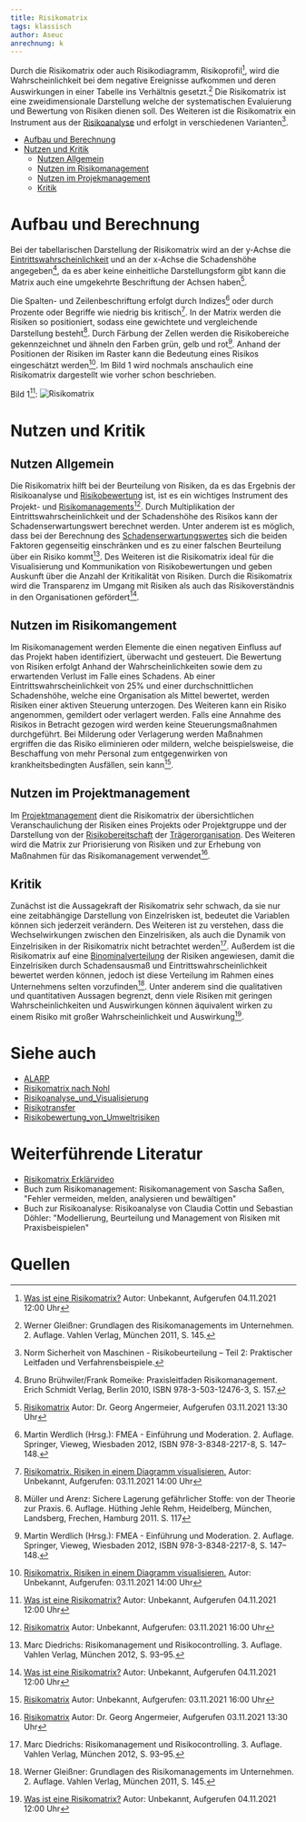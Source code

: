 ```yaml
---
title: Risikomatrix
tags: klassisch
author: Aseuc
anrechnung: k
---
```


Durch die Risikomatrix oder auch Risikodiagramm, Risikoprofil[^1], wird die Wahrscheinlichkeit bei dem negative Ereignisse aufkommen und deren Auswirkungen in einer Tabelle ins Verhältnis gesetzt.[^3] Die Risikomatrix ist eine zweidimensionale Darstellung welche der systematischen Evaluierung und Bewertung von Risiken dienen soll. Des Weiteren ist die Risikomatrix ein Instrument aus der [Risikoanalyse](https://www.projektmagazin.de/glossarterm/risikoanalyse) und erfolgt in verschiedenen Varianten[^2].    			

* [Aufbau und Berechnung](https://github.com/Aseuc/ManagingProjectsSuccessfully.github.io/blob/main/kb/Risikomatrix.md#:~:text=Kritik-,Aufbau%20und%20Berechnung,-Bei%20der%20tabellarischen)
* [Nutzen und Kritik](https://github.com/Aseuc/ManagingProjectsSuccessfully.github.io/blob/main/kb/Risikomatrix.md#:~:text=Bild%2011%3A-,Nutzen%20und%20Kritik,-Nutzen%20Allgemein)
  - [Nutzen Allgemein](https://github.com/Aseuc/ManagingProjectsSuccessfully.github.io/blob/main/kb/Risikomatrix.md#:~:text=Nutzen%20und%20Kritik-,Nutzen%20Allgemein,-Die%20Risikomatrix%20hilft)
  - [Nutzen im Risikomanagement](https://github.com/Aseuc/ManagingProjectsSuccessfully.github.io/blob/main/kb/Risikomatrix.md#:~:text=Nutzen%20im%20Risikomangement)
  - [Nutzen im Projekmanagement](https://github.com/Aseuc/ManagingProjectsSuccessfully.github.io/blob/main/kb/Risikomatrix.md#:~:text=Nutzen%20im%20Projektmanagement)
  - [Kritik](https://github.com/Aseuc/ManagingProjectsSuccessfully.github.io/blob/main/kb/Risikomatrix.md#:~:text=das%20Risikomanagement%20verwendet5.-,Kritik,-Zun%C3%A4chst%20ist%20die)

# Aufbau und Berechnung
Bei der tabellarischen Darstellung der Risikomatrix wird an der y-Achse die [Eintrittswahrscheinlichkeit](https://de.wikipedia.org/wiki/Eintrittswahrscheinlichkeit) und an der x-Achse die Schadenshöhe angegeben[^4], da es aber keine einheitliche Darstellungsform gibt kann die Matrix auch eine umgekehrte Beschriftung der Achsen haben[^5].

Die Spalten- und Zeilenbeschriftung erfolgt durch Indizes[^6] oder durch Prozente oder Begriffe wie niedrig bis kritisch[^7]. In der Matrix werden die Risiken so positioniert, sodass eine gewichtete und vergleichende Darstellung besteht[^8]. Durch Färbung der Zellen werden die Risikobereiche gekennzeichnet und ähneln den Farben grün, gelb und rot[^6]. Anhand der Positionen der Risiken im Raster kann die Bedeutung eines Risikos eingeschätzt werden[^7]. Im Bild 1 wird nochmals anschaulich eine Risikomatrix dargestellt wie vorher schon beschrieben. 

Bild 1[^1]: 
![Risikomatrix](https://user-images.githubusercontent.com/78257976/140325882-d67014be-7d19-49cd-bd07-ae6e92c8b808.jpg)

# Nutzen und Kritik
## Nutzen Allgemein
Die Risikomatrix hilft bei der Beurteilung von Risiken, da es das Ergebnis der Risikoanalyse und [Risikobewertung](https://de.wikipedia.org/wiki/Risikobewertung) ist, ist es ein wichtiges Instrument des Projekt- und [Risikomanagements](https://github.com/ManagingProjectsSuccessfully/ManagingProjectsSuccessfully.github.io/blob/main/kb/Risikomanagement.md)[^9]. Durch Multiplikation der Eintrittswahrscheinlichkeit und der Schadenshöhe des Risikos kann der Schadenserwartungswert berechnet werden. Unter anderem ist es möglich, dass bei der Berechnung des [Schadenserwartungswertes](https://www.controlling-wiki.com/de/index.php/Risikomanagementsystem_(RMS)) sich die beiden Faktoren gegenseitig einschränken und es zu einer falschen Beurteilung über ein Risiko kommt[^10].
Des Weiteren ist die Risikomatrix ideal für die Visualisierung und Kommunikation von Risikobewertungen und geben Auskunft über die Anzahl der Kritikalität von Risiken. Durch die Risikomatrix wird die Transparenz im Umgang mit Risiken als auch das Risikoverständnis in den Organisationen gefördert[^1].  

## Nutzen im Risikomangement
Im Risikomanagement werden Elemente die einen negativen Einfluss auf das Projekt haben identifiziert, überwacht und gesteuert. Die Bewertung von Risiken erfolgt Anhand der Wahrscheinlichkeiten sowie dem zu erwartenden Verlust im Falle eines Schadens. Ab einer Eintrittswahrscheinlichkeit von 25% und einer durchschnittlichen Schadenshöhe, welche eine Organisation als Mittel bewertet, werden Risiken einer aktiven Steuerung unterzogen. Des Weiteren kann ein Risiko angenommen, gemildert oder verlagert werden.
Falls eine Annahme des Risikos in Betracht gezogen wird werden keine Steuerungsmaßnahmen durchgeführt. Bei Milderung oder Verlagerung werden Maßnahmen ergriffen die das Risiko eliminieren oder mildern, welche beispielsweise, die Beschaffung von mehr Personal zum entgegenwirken von krankheitsbedingten Ausfällen, sein kann[^9].

## Nutzen im Projektmanagement
Im [Projektmanagement](https://github.com/ManagingProjectsSuccessfully/ManagingProjectsSuccessfully.github.io/blob/main/kb/Projektmanagement.md) dient die Risikomatrix der übersichtlichen Veranschaulichung der Risiken eines Projekts oder Projektgruppe und der Darstellung von der [Risikobereitschaft](https://www.projektmagazin.de/glossarterm/risikobereitschaft) der [Trägerorganisation](https://www.projektmagazin.de/glossarterm/traegerorganisation). Des Weiteren wird die Matrix zur Priorisierung von Risiken und zur Erhebung von Maßnahmen für das Risikomanagement verwendet[^5].

## Kritik
Zunächst ist die Aussagekraft der Risikomatrix sehr schwach, da sie nur eine zeitabhängige Darstellung von Einzelrisken ist, bedeutet die Variablen können sich jederzeit verändern. Des Weiteren ist zu verstehen, dass die Wechselwirkungen zwischen den Einzelrisiken, als auch die Dynamik von Einzelrisiken in der Risikomatrix nicht betrachtet werden[^10]. Außerdem ist die Risikomatrix auf eine [Binominalverteilung](https://de.wikipedia.org/wiki/Binomialverteilung) der Risiken angewiesen, damit die Einzelrisiken durch Schadensausmaß und Eintrittswahrscheinlichkeit bewertet werden können, jedoch ist diese Verteilung im Rahmen eines Unternehmens selten vorzufinden[^3]. Unter anderem sind die qualitativen und quantitativen Aussagen begrenzt, denn viele Risiken mit geringen Wahrscheinlichkeiten und Auswirkungen können äquivalent wirken zu einem Risiko mit großer Wahrscheinlichkeit und Auswirkung[^1].  

# Siehe auch
* [ALARP](https://de.wikipedia.org/wiki/ALARP)
* [Risikomatrix nach Nohl](https://www.dguv.de/medien/ifa/de/pra/container/pdf/risikomatrix-nohl.pdf)
* [Risikoanalyse_und_Visualisierung](https://github.com/ManagingProjectsSuccessfully/ManagingProjectsSuccessfully.github.io/blob/main/kb/Risikoanalyse_und_Visualisierung.md)
* [Risikotransfer](https://github.com/ManagingProjectsSuccessfully/ManagingProjectsSuccessfully.github.io/blob/main/kb/Risikotransfer.md)
* [Risikobewertung_von_Umweltrisiken](https://github.com/ManagingProjectsSuccessfully/ManagingProjectsSuccessfully.github.io/blob/main/kb/Risikobewertung_von_Umweltrisiken.md)

# Weiterführende Literatur
* [Risikomatrix Erklärvideo](https://www.youtube.com/watch?v=j_c2qN-waCk)
* Buch zum Risikomanagement: Risikomanagement von Sascha Saßen, "Fehler vermeiden, melden, analysieren und bewältigen"
* Buch zur Risikoanalyse: Risikoanalyse von Claudia Cottin und Sebastian Döhler: "Modellierung, Beurteilung und Management von Risiken mit Praxisbeispielen"

# Quellen
[^1]: [Was ist eine Risikomatrix?](https://t2informatik.de/wissen-kompakt/risikomatrix/) Autor: Unbekannt, Aufgerufen 04.11.2021 12:00 Uhr
[^2]: Norm Sicherheit von Maschinen - Risikobeurteilung – Teil 2: Praktischer Leitfaden und Verfahrensbeispiele.
[^3]: Werner Gleißner: Grundlagen des Risikomanagements im Unternehmen. 2. Auflage. Vahlen Verlag, München 2011, S. 145.
[^4]: Bruno Brühwiler/Frank Romeike: Praxisleitfaden Risikomanagement. Erich Schmidt Verlag, Berlin 2010, ISBN 978-3-503-12476-3, S. 157.
[^5]: [Risikomatrix](https://www.projektmagazin.de/glossarterm/risikomatrix) Autor: Dr. Georg Angermeier, Aufgerufen 03.11.2021 13:30 Uhr 
[^6]: Martin Werdlich (Hrsg.): FMEA - Einführung und Moderation. 2. Auflage. Springer, Vieweg, Wiesbaden 2012, ISBN 978-3-8348-2217-8, S. 147–148.
[^7]: [Risikomatrix. Risiken in einem Diagramm visualisieren.](https://www.microtool.de/wissen-online/was-ist-eine-risikomatrix/) Autor: Unbekannt, Aufgerufen: 03.11.2021 14:00 Uhr
[^8]: Müller und Arenz: Sichere Lagerung gefährlicher Stoffe: von der Theorie zur Praxis. 6. Auflage. Hüthing Jehle Rehm, Heidelberg, München, Landsberg, Frechen, Hamburg 2011. S. 117
[^9]: [Risikomatrix](https://project-base.org/projektmanagement-glossar/risikomatrix/) Autor: Unbekannt, Aufgerufen: 03.11.2021 16:00 Uhr
[^10]: Marc Diedrichs: Risikomanagement und Risikocontrolling. 3. Auflage. Vahlen Verlag, München 2012, S. 93–95.
